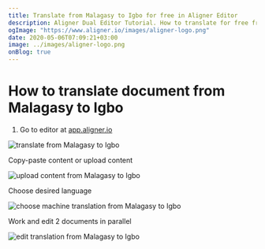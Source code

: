 ```yaml
---
title: Translate from Malagasy to Igbo for free in Aligner Editor
description: Aligner Dual Editor Tutorial. How to translate for free from Malagasy to Igbo. Aligner is multilingual document management platform. 
ogImage: "https://www.aligner.io/images/aligner-logo.png"
date: 2020-05-06T07:09:21+03:00
image: ../images/aligner-logo.png
onBlog: true
---
```


# How to translate document from Malagasy to Igbo

1. Go to editor at [app.aligner.io](https://app.aligner.io "Aligner App web page")

![translate from Malagasy to Igbo](../aligner-blank-editor.png "translate from Malagasy to Igbo")

Copy-paste content or upload content

![upload content from Malagasy to Igbo](../aligner-uploaded-document.png "upload content from Malagasy to Igbo")

Choose desired language

![choose machine translation from Malagasy to Igbo](../aligner-language-dropdown.png "choose machine translation from Malagasy to Igbo")

Work and edit 2 documents in parallel

![edit translation from Malagasy to Igbo](../aligner-double-sitded-editor.png "edit translation from Malagasy to Igbo")

